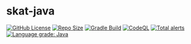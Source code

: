 # skat-java

[![GitHub License](https://img.shields.io/github/license/iTitus/skat-java)](https://github.com/iTitus/commons/blob/master/LICENSE)
[![Repo Size](https://img.shields.io/github/repo-size/iTitus/skat-java.svg)](https://github.com/iTitus/commons)
[![Gradle Build](https://github.com/iTitus/skat-java/workflows/Gradle%20Build/badge.svg)](https://github.com/iTitus/skat-java/actions?query=workflow%3A%22Gradle+Build%22)
[![CodeQL](https://github.com/iTitus/skat-java/workflows/CodeQL/badge.svg)](https://github.com/iTitus/skat-java/actions?query=workflow%3ACodeQL)
[![Total alerts](https://img.shields.io/lgtm/alerts/g/iTitus/skat-java.svg?logo=lgtm&logoWidth=18)](https://lgtm.com/projects/g/iTitus/skat-java/alerts/)
[![Language grade: Java](https://img.shields.io/lgtm/grade/java/g/iTitus/skat-java.svg?logo=lgtm&logoWidth=18)](https://lgtm.com/projects/g/iTitus/skat-java/context:java)
